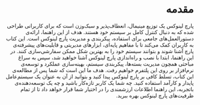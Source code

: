 <div dir=rtl>


# مقدمه

پارچ لینوکس یک توزیع مینیمال، انعطاف‌پذیر و سبک‌وزن است که برای کاربرانی طراحی شده که به دنبال کنترل کامل بر سیستم خود هستند. 
هدف از این راهنما، ارائه‌ی دستورالعمل‌های جامعی برای استفاده، پیکربندی و مدیریت پارچ لینوکس است. این کتاب به کاربران کمک می‌کند تا با مفاهیم پایه‌ای، ابزارهای مدیریتی و قابلیت‌های پیشرفته‌ی پارچ آشنا شوند و بتوانند سیستم خود را به بهترین شکل ممکن سفارشی‌سازی کنند.
در این راهنما، ابتدا با نصب و راه‌اندازی پارچ لینوکس آشنا خواهید شد، سپس به سراغ مباحثی همچون مدیریت بسته‌ها، پیکربندی سیستم، بهینه‌سازی عملکرد و توسعه‌ی نرم‌افزار بر روی این پلتفرم خواهیم رفت. هدف ما این است که شما پس از مطالعه‌ی این کتاب، تسلط کافی بر پارچ لینوکس پیدا کنید و بتوانید از آن به عنوان یک سیستم‌عامل پایدار و کارآمد استفاده کنید.
چه شما یک کاربر تازه‌کار باشید و چه یک توسعه‌دهنده‌ی باتجربه، این راهنما اطلاعات ارزشمندی را در اختیار شما قرار خواهد داد تا از تمام ظرفیت‌های پارچ لینوکس بهره ببرید.


</div>
